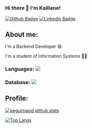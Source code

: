 ### Hi there 👋 I'm Kaillane!

[![Github Badge](https://img.shields.io/badge/-Github-000?style=flat-square&logo=Github&logoColor=white&link=https://github.com/kaillanecmartins)](https://github.com/kaillanecmartins)
[![Linkedin Badge](https://img.shields.io/badge/-LinkedIn-blue?style=flat-square&logo=Linkedin&logoColor=white&link=https://https://www.linkedin.com/in/kaillane-martins-0404a5263/)](https://www.linkedin.com/in/kaillane-martins-0404a5263/)

## About me:

I'm a Backend Developer :smile:

I'm a student of Information Systems 👩‍💻

### Languages: <img src="https://img.shields.io/badge/Python-FFD43B?style=for-the-badge&logo=python&logoColor=blue"/>


### Database: <img src ="https://img.shields.io/badge/MySQL-005C84?style=for-the-badge&logo=mysql&logoColor=white"/>

## Profile:

[![peguimasid github stats](https://github-readme-stats.vercel.app/api?username=KaillaneMartins&show_icons=true&title_color=fff&icon_color=7159c1&text_color=f8f8f2&bg_color=171c24&count_private=true)](https://github.com/kaillanecmartins)

[![Top Langs](https://github-readme-stats.vercel.app/api/top-langs/?username=diego3g&layout=compact&title_color=fff&text_color=f8f8f2&hide=java&bg_color=171c24)](https://github.com/kaillanecmartins)
